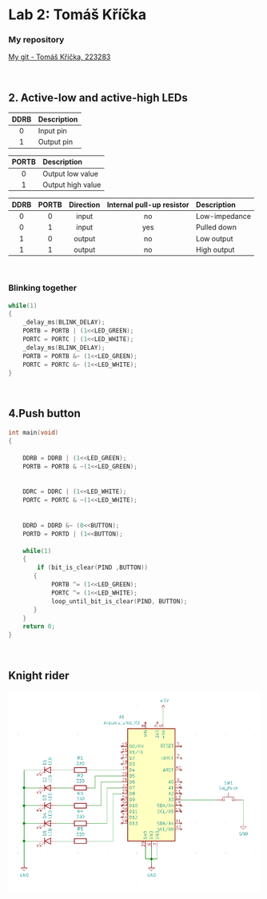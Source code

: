# Lab 2: Tomáš Kříčka

### My repository
[My git - Tomáš Kříčka, 223283](https://github.com/TomasKricka/Digital-electronics-2)

<br>

## 2. Active-low and active-high LEDs

| **DDRB** | **Description** |
| :-: | :-- |
| 0 | Input pin |
| 1 | Output pin|

| **PORTB** | **Description** |
| :-: | :-- |
| 0 | Output low value |
| 1 | Output high value|

| **DDRB** | **PORTB** | **Direction** | **Internal pull-up resistor** | **Description** |
| :-: | :-: | :-: | :-: | :-- |
| 0 | 0 | input | no | Low-impedance |
| 0 | 1 | input | yes | Pulled down |
| 1 | 0 | output| no | Low output |
| 1 | 1 | output | no | High output |

<br>


### Blinking together

```c
while(1)
{
    _delay_ms(BLINK_DELAY);
    PORTB = PORTB | (1<<LED_GREEN);
    PORTC = PORTC | (1<<LED_WHITE);
    _delay_ms(BLINK_DELAY);
    PORTB = PORTB &~ (1<<LED_GREEN);
    PORTC = PORTC &~ (1<<LED_WHITE);
}
```
<br>

## 4.Push button

```c
int main(void)
{

    DDRB = DDRB | (1<<LED_GREEN);
    PORTB = PORTB & ~(1<<LED_GREEN);

    
    DDRC = DDRC | (1<<LED_WHITE);
    PORTC = PORTC & ~(1<<LED_WHITE);

    
    DDRD = DDRD &~ (0<<BUTTON);
    PORTD = PORTD | (1<<BUTTON);

    while(1)
    {
        if (bit_is_clear(PIND ,BUTTON))
       {
            PORTB ^= (1<<LED_GREEN);
            PORTC ^= (1<<LED_WHITE);
            loop_until_bit_is_clear(PIND, BUTTON);
       }
    }
    return 0;
}
```
<br>

## Knight rider
![rider](images/schema3.PNG)


